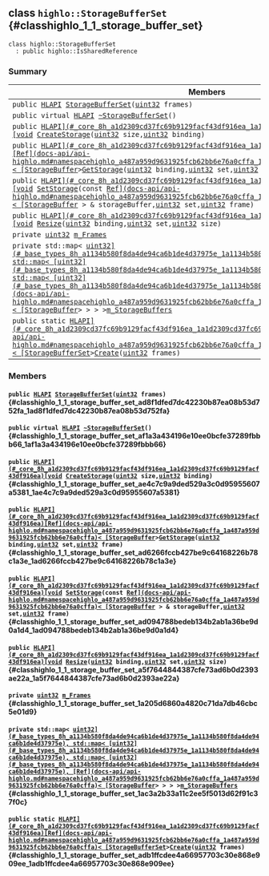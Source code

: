 ## class `highlo::StorageBufferSet` {#classhighlo_1_1_storage_buffer_set}

```
class highlo::StorageBufferSet
  : public highlo::IsSharedReference
```

### Summary

 Members                        | Descriptions                                
--------------------------------|---------------------------------------------
`public `[`HLAPI`](#_core_8h_a1d2309cd37fc69b9129facf43df916ea_1a1d2309cd37fc69b9129facf43df916ea)` `[`StorageBufferSet`](#classhighlo_1_1_storage_buffer_set_ad8f1dfed7dc42230b87ea08b53d752fa_1ad8f1dfed7dc42230b87ea08b53d752fa)`(`[`uint32`](#_base_types_8h_a1134b580f8da4de94ca6b1de4d37975e_1a1134b580f8da4de94ca6b1de4d37975e)` frames)` | 
`public virtual `[`HLAPI`](#_core_8h_a1d2309cd37fc69b9129facf43df916ea_1a1d2309cd37fc69b9129facf43df916ea)` `[`~StorageBufferSet`](#classhighlo_1_1_storage_buffer_set_af1a3a434196e10ee0bcfe37289fbbb66_1af1a3a434196e10ee0bcfe37289fbbb66)`()` | 
`public `[`HLAPI](#_core_8h_a1d2309cd37fc69b9129facf43df916ea_1a1d2309cd37fc69b9129facf43df916ea)[void`](#imgui__impl__opengl3__loader_8h_ac668e7cffd9e2e9cfee428b9b2f34fa7_1ac668e7cffd9e2e9cfee428b9b2f34fa7)` `[`CreateStorage`](#classhighlo_1_1_storage_buffer_set_ae4c7c9a9ded529a3c0d95955607a5381_1ae4c7c9a9ded529a3c0d95955607a5381)`(`[`uint32`](#_base_types_8h_a1134b580f8da4de94ca6b1de4d37975e_1a1134b580f8da4de94ca6b1de4d37975e)` size,`[`uint32`](#_base_types_8h_a1134b580f8da4de94ca6b1de4d37975e_1a1134b580f8da4de94ca6b1de4d37975e)` binding)` | 
`public `[`HLAPI](#_core_8h_a1d2309cd37fc69b9129facf43df916ea_1a1d2309cd37fc69b9129facf43df916ea)[Ref](docs-api/api-highlo.md#namespacehighlo_a487a959d9631925fcb62bb6e76a0cffa_1a487a959d9631925fcb62bb6e76a0cffa)< [StorageBuffer`](docs-api/api-highlo--StorageBuffer.md#classhighlo_1_1_storage_buffer)` > `[`GetStorage`](#classhighlo_1_1_storage_buffer_set_ad6266fccb427be9c64168226b78c1a3e_1ad6266fccb427be9c64168226b78c1a3e)`(`[`uint32`](#_base_types_8h_a1134b580f8da4de94ca6b1de4d37975e_1a1134b580f8da4de94ca6b1de4d37975e)` binding,`[`uint32`](#_base_types_8h_a1134b580f8da4de94ca6b1de4d37975e_1a1134b580f8da4de94ca6b1de4d37975e)` set,`[`uint32`](#_base_types_8h_a1134b580f8da4de94ca6b1de4d37975e_1a1134b580f8da4de94ca6b1de4d37975e)` frame)` | 
`public `[`HLAPI](#_core_8h_a1d2309cd37fc69b9129facf43df916ea_1a1d2309cd37fc69b9129facf43df916ea)[void`](#imgui__impl__opengl3__loader_8h_ac668e7cffd9e2e9cfee428b9b2f34fa7_1ac668e7cffd9e2e9cfee428b9b2f34fa7)` `[`SetStorage`](#classhighlo_1_1_storage_buffer_set_ad094788bedeb134b2ab1a36be9d0a1d4_1ad094788bedeb134b2ab1a36be9d0a1d4)`(const `[`Ref](docs-api/api-highlo.md#namespacehighlo_a487a959d9631925fcb62bb6e76a0cffa_1a487a959d9631925fcb62bb6e76a0cffa)< [StorageBuffer`](docs-api/api-highlo--StorageBuffer.md#classhighlo_1_1_storage_buffer)` > & storageBuffer,`[`uint32`](#_base_types_8h_a1134b580f8da4de94ca6b1de4d37975e_1a1134b580f8da4de94ca6b1de4d37975e)` set,`[`uint32`](#_base_types_8h_a1134b580f8da4de94ca6b1de4d37975e_1a1134b580f8da4de94ca6b1de4d37975e)` frame)` | 
`public `[`HLAPI](#_core_8h_a1d2309cd37fc69b9129facf43df916ea_1a1d2309cd37fc69b9129facf43df916ea)[void`](#imgui__impl__opengl3__loader_8h_ac668e7cffd9e2e9cfee428b9b2f34fa7_1ac668e7cffd9e2e9cfee428b9b2f34fa7)` `[`Resize`](#classhighlo_1_1_storage_buffer_set_a5f7644844387cfe73ad6b0d2393ae22a_1a5f7644844387cfe73ad6b0d2393ae22a)`(`[`uint32`](#_base_types_8h_a1134b580f8da4de94ca6b1de4d37975e_1a1134b580f8da4de94ca6b1de4d37975e)` binding,`[`uint32`](#_base_types_8h_a1134b580f8da4de94ca6b1de4d37975e_1a1134b580f8da4de94ca6b1de4d37975e)` set,`[`uint32`](#_base_types_8h_a1134b580f8da4de94ca6b1de4d37975e_1a1134b580f8da4de94ca6b1de4d37975e)` size)` | 
`private `[`uint32`](#_base_types_8h_a1134b580f8da4de94ca6b1de4d37975e_1a1134b580f8da4de94ca6b1de4d37975e)` `[`m_Frames`](#classhighlo_1_1_storage_buffer_set_1a205d6860a4820c71da7db46cbc5e01d9) | 
`private std::map< `[`uint32](#_base_types_8h_a1134b580f8da4de94ca6b1de4d37975e_1a1134b580f8da4de94ca6b1de4d37975e), std::map< [uint32](#_base_types_8h_a1134b580f8da4de94ca6b1de4d37975e_1a1134b580f8da4de94ca6b1de4d37975e), std::map< [uint32](#_base_types_8h_a1134b580f8da4de94ca6b1de4d37975e_1a1134b580f8da4de94ca6b1de4d37975e), [Ref](docs-api/api-highlo.md#namespacehighlo_a487a959d9631925fcb62bb6e76a0cffa_1a487a959d9631925fcb62bb6e76a0cffa)< [StorageBuffer`](docs-api/api-highlo--StorageBuffer.md#classhighlo_1_1_storage_buffer)` > > > > `[`m_StorageBuffers`](#classhighlo_1_1_storage_buffer_set_1ac3a2b33a11c2ee5f5013d62f91c37f0c) | 
`public static `[`HLAPI](#_core_8h_a1d2309cd37fc69b9129facf43df916ea_1a1d2309cd37fc69b9129facf43df916ea)[Ref](docs-api/api-highlo.md#namespacehighlo_a487a959d9631925fcb62bb6e76a0cffa_1a487a959d9631925fcb62bb6e76a0cffa)< [StorageBufferSet`](#classhighlo_1_1_storage_buffer_set)` > `[`Create`](#classhighlo_1_1_storage_buffer_set_adb1ffcdee4a66957703c30e868e909ee_1adb1ffcdee4a66957703c30e868e909ee)`(`[`uint32`](#_base_types_8h_a1134b580f8da4de94ca6b1de4d37975e_1a1134b580f8da4de94ca6b1de4d37975e)` frames)` | 

### Members

#### `public `[`HLAPI`](#_core_8h_a1d2309cd37fc69b9129facf43df916ea_1a1d2309cd37fc69b9129facf43df916ea)` `[`StorageBufferSet`](#classhighlo_1_1_storage_buffer_set_ad8f1dfed7dc42230b87ea08b53d752fa_1ad8f1dfed7dc42230b87ea08b53d752fa)`(`[`uint32`](#_base_types_8h_a1134b580f8da4de94ca6b1de4d37975e_1a1134b580f8da4de94ca6b1de4d37975e)` frames)` {#classhighlo_1_1_storage_buffer_set_ad8f1dfed7dc42230b87ea08b53d752fa_1ad8f1dfed7dc42230b87ea08b53d752fa}

#### `public virtual `[`HLAPI`](#_core_8h_a1d2309cd37fc69b9129facf43df916ea_1a1d2309cd37fc69b9129facf43df916ea)` `[`~StorageBufferSet`](#classhighlo_1_1_storage_buffer_set_af1a3a434196e10ee0bcfe37289fbbb66_1af1a3a434196e10ee0bcfe37289fbbb66)`()` {#classhighlo_1_1_storage_buffer_set_af1a3a434196e10ee0bcfe37289fbbb66_1af1a3a434196e10ee0bcfe37289fbbb66}

#### `public `[`HLAPI](#_core_8h_a1d2309cd37fc69b9129facf43df916ea_1a1d2309cd37fc69b9129facf43df916ea)[void`](#imgui__impl__opengl3__loader_8h_ac668e7cffd9e2e9cfee428b9b2f34fa7_1ac668e7cffd9e2e9cfee428b9b2f34fa7)` `[`CreateStorage`](#classhighlo_1_1_storage_buffer_set_ae4c7c9a9ded529a3c0d95955607a5381_1ae4c7c9a9ded529a3c0d95955607a5381)`(`[`uint32`](#_base_types_8h_a1134b580f8da4de94ca6b1de4d37975e_1a1134b580f8da4de94ca6b1de4d37975e)` size,`[`uint32`](#_base_types_8h_a1134b580f8da4de94ca6b1de4d37975e_1a1134b580f8da4de94ca6b1de4d37975e)` binding)` {#classhighlo_1_1_storage_buffer_set_ae4c7c9a9ded529a3c0d95955607a5381_1ae4c7c9a9ded529a3c0d95955607a5381}

#### `public `[`HLAPI](#_core_8h_a1d2309cd37fc69b9129facf43df916ea_1a1d2309cd37fc69b9129facf43df916ea)[Ref](docs-api/api-highlo.md#namespacehighlo_a487a959d9631925fcb62bb6e76a0cffa_1a487a959d9631925fcb62bb6e76a0cffa)< [StorageBuffer`](docs-api/api-highlo--StorageBuffer.md#classhighlo_1_1_storage_buffer)` > `[`GetStorage`](#classhighlo_1_1_storage_buffer_set_ad6266fccb427be9c64168226b78c1a3e_1ad6266fccb427be9c64168226b78c1a3e)`(`[`uint32`](#_base_types_8h_a1134b580f8da4de94ca6b1de4d37975e_1a1134b580f8da4de94ca6b1de4d37975e)` binding,`[`uint32`](#_base_types_8h_a1134b580f8da4de94ca6b1de4d37975e_1a1134b580f8da4de94ca6b1de4d37975e)` set,`[`uint32`](#_base_types_8h_a1134b580f8da4de94ca6b1de4d37975e_1a1134b580f8da4de94ca6b1de4d37975e)` frame)` {#classhighlo_1_1_storage_buffer_set_ad6266fccb427be9c64168226b78c1a3e_1ad6266fccb427be9c64168226b78c1a3e}

#### `public `[`HLAPI](#_core_8h_a1d2309cd37fc69b9129facf43df916ea_1a1d2309cd37fc69b9129facf43df916ea)[void`](#imgui__impl__opengl3__loader_8h_ac668e7cffd9e2e9cfee428b9b2f34fa7_1ac668e7cffd9e2e9cfee428b9b2f34fa7)` `[`SetStorage`](#classhighlo_1_1_storage_buffer_set_ad094788bedeb134b2ab1a36be9d0a1d4_1ad094788bedeb134b2ab1a36be9d0a1d4)`(const `[`Ref](docs-api/api-highlo.md#namespacehighlo_a487a959d9631925fcb62bb6e76a0cffa_1a487a959d9631925fcb62bb6e76a0cffa)< [StorageBuffer`](docs-api/api-highlo--StorageBuffer.md#classhighlo_1_1_storage_buffer)` > & storageBuffer,`[`uint32`](#_base_types_8h_a1134b580f8da4de94ca6b1de4d37975e_1a1134b580f8da4de94ca6b1de4d37975e)` set,`[`uint32`](#_base_types_8h_a1134b580f8da4de94ca6b1de4d37975e_1a1134b580f8da4de94ca6b1de4d37975e)` frame)` {#classhighlo_1_1_storage_buffer_set_ad094788bedeb134b2ab1a36be9d0a1d4_1ad094788bedeb134b2ab1a36be9d0a1d4}

#### `public `[`HLAPI](#_core_8h_a1d2309cd37fc69b9129facf43df916ea_1a1d2309cd37fc69b9129facf43df916ea)[void`](#imgui__impl__opengl3__loader_8h_ac668e7cffd9e2e9cfee428b9b2f34fa7_1ac668e7cffd9e2e9cfee428b9b2f34fa7)` `[`Resize`](#classhighlo_1_1_storage_buffer_set_a5f7644844387cfe73ad6b0d2393ae22a_1a5f7644844387cfe73ad6b0d2393ae22a)`(`[`uint32`](#_base_types_8h_a1134b580f8da4de94ca6b1de4d37975e_1a1134b580f8da4de94ca6b1de4d37975e)` binding,`[`uint32`](#_base_types_8h_a1134b580f8da4de94ca6b1de4d37975e_1a1134b580f8da4de94ca6b1de4d37975e)` set,`[`uint32`](#_base_types_8h_a1134b580f8da4de94ca6b1de4d37975e_1a1134b580f8da4de94ca6b1de4d37975e)` size)` {#classhighlo_1_1_storage_buffer_set_a5f7644844387cfe73ad6b0d2393ae22a_1a5f7644844387cfe73ad6b0d2393ae22a}

#### `private `[`uint32`](#_base_types_8h_a1134b580f8da4de94ca6b1de4d37975e_1a1134b580f8da4de94ca6b1de4d37975e)` `[`m_Frames`](#classhighlo_1_1_storage_buffer_set_1a205d6860a4820c71da7db46cbc5e01d9) {#classhighlo_1_1_storage_buffer_set_1a205d6860a4820c71da7db46cbc5e01d9}

#### `private std::map< `[`uint32](#_base_types_8h_a1134b580f8da4de94ca6b1de4d37975e_1a1134b580f8da4de94ca6b1de4d37975e), std::map< [uint32](#_base_types_8h_a1134b580f8da4de94ca6b1de4d37975e_1a1134b580f8da4de94ca6b1de4d37975e), std::map< [uint32](#_base_types_8h_a1134b580f8da4de94ca6b1de4d37975e_1a1134b580f8da4de94ca6b1de4d37975e), [Ref](docs-api/api-highlo.md#namespacehighlo_a487a959d9631925fcb62bb6e76a0cffa_1a487a959d9631925fcb62bb6e76a0cffa)< [StorageBuffer`](docs-api/api-highlo--StorageBuffer.md#classhighlo_1_1_storage_buffer)` > > > > `[`m_StorageBuffers`](#classhighlo_1_1_storage_buffer_set_1ac3a2b33a11c2ee5f5013d62f91c37f0c) {#classhighlo_1_1_storage_buffer_set_1ac3a2b33a11c2ee5f5013d62f91c37f0c}

#### `public static `[`HLAPI](#_core_8h_a1d2309cd37fc69b9129facf43df916ea_1a1d2309cd37fc69b9129facf43df916ea)[Ref](docs-api/api-highlo.md#namespacehighlo_a487a959d9631925fcb62bb6e76a0cffa_1a487a959d9631925fcb62bb6e76a0cffa)< [StorageBufferSet`](#classhighlo_1_1_storage_buffer_set)` > `[`Create`](#classhighlo_1_1_storage_buffer_set_adb1ffcdee4a66957703c30e868e909ee_1adb1ffcdee4a66957703c30e868e909ee)`(`[`uint32`](#_base_types_8h_a1134b580f8da4de94ca6b1de4d37975e_1a1134b580f8da4de94ca6b1de4d37975e)` frames)` {#classhighlo_1_1_storage_buffer_set_adb1ffcdee4a66957703c30e868e909ee_1adb1ffcdee4a66957703c30e868e909ee}

